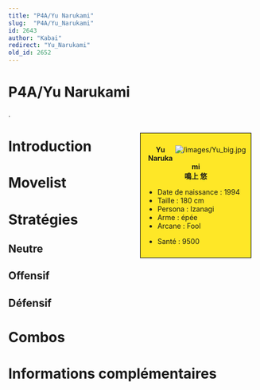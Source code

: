 ```yaml
---
title: "P4A/Yu Narukami"
slug:  "P4A/Yu_Narukami"
id: 2643
author: "Kabai"
redirect: "Yu_Narukami"
old_id: 2652
---
```


# P4A/Yu Narukami

.

<div style="float:right; border: 1px black solid; background-color: #FEE727; width: 40%; margin:15px; padding:10px">
<div style="float:right">

![](/images/Yu_big.jpg "/images/Yu_big.jpg")

</div>
<div>
<center>

**Yu Narukami**  
**鳴上 悠**  
  

</center>

- Date de naissance : 1994
- Taille : 180 cm
- Persona : Izanagi
- Arme : épée
- Arcane : Fool

<!-- -->

- Santé : 9500

</div>
</div>

# Introduction

# Movelist

# Stratégies

## Neutre

## Offensif

## Défensif

# Combos

# Informations complémentaires
